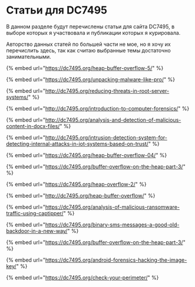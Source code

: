 # Статьи для DC7495

В данном разделе будут перечислены статьи для сайта DC7495, в выборе которых я участвовала и публикации которых я курировала.

Авторство данных статей по большей части не мое, но я хочу их перечислить здесь, так как считаю выбранные темы достаточно занимательными.

{% embed url="https://dc7495.org/heap-buffer-overflow-5/" %}

{% embed url="https://dc7495.org/unpacking-malware-like-pro/" %}

{% embed url="http://dc7495.org/reducing-threats-in-root-server-systems/" %}

{% embed url="http://dc7495.org/introduction-to-computer-forensics/" %}

{% embed url="http://dc7495.org/analysis-and-detection-of-malicious-content-in-docx-files/" %}

{% embed url="http://dc7495.org/intrusion-detection-system-for-detecting-internal-attacks-in-iot-systems-based-on-trust/" %}

{% embed url="https://dc7495.org/heap-buffer-overflow-04/" %}

{% embed url="https://dc7495.org/buffer-overflow-on-the-heap-part-3/" %}

{% embed url="https://dc7495.org/heap-overflow-2/" %}

{% embed url="http://dc7495.org/heap-buffer-overflow/" %}

{% embed url="https://dc7495.org/analysis-of-malicious-ransomware-traffic-using-captipper/" %}

{% embed url="https://dc7495.org/binary-sms-messages-a-good-old-backdoor-in-a-new-way/" %}

{% embed url="https://dc7495.org/buffer-overflow-on-the-heap-part-3/" %}

{% embed url="https://dc7495.org/android-forensics-hacking-the-image-key/" %}

{% embed url="https://dc7495.org/check-your-perimeter/" %}



